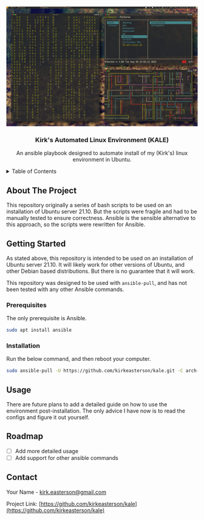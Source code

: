 <div id="top"></div>

<!-- PROJECT LOGO -->
<br />
<div align="center">
  <a href="https://github.com/kirkeasterson/kale">
    <img src="img/screenshot.png" alt="Logo">
  </a>

<h3 align="center">Kirk's Automated Linux Environment (KALE)</h3>

  <p align="center">
    An ansible playbook designed to automate install of my (Kirk's) linux environment in Ubuntu.
  </p>
</div>

<!-- TABLE OF CONTENTS -->
<details>
  <summary>Table of Contents</summary>
  <ol>
    <li><a href="#about-the-project">About The Project</a></li>
    <li>
      <a href="#getting-started">Getting Started</a>
      <ul>
        <li><a href="#prerequisites">Prerequisites</a></li>
        <li><a href="#installation">Installation</a></li>
      </ul>
    </li>
    <li><a href="#usage">Usage</a></li>
    <li><a href="#roadmap">Roadmap</a></li>
    <li><a href="#contact">Contact</a></li>
  </ol>
</details>

## About The Project

This repository originally a series of bash scripts to be used on an installation of Ubuntu server 21.10.
But the scripts were fragile and had to be manually tested to ensure correctness.
Ansible is the sensible alternative to this approach, so the scripts were rewritten for Ansible.

## Getting Started

As stated above, this repository is intended to be used on an installation of Ubuntu server 21.10.
It will likely work for other versions of Ubuntu, and other Debian based distributions.
But there is no guarantee that it will work.

This repository was designed to be used with `ansible-pull`, and has not been tested with any other Ansible commands.

### Prerequisites

The only prerequisite is Ansible.

```sh
sudo apt install ansible
```

### Installation

Run the below command, and then reboot your computer.

```sh
sudo ansible-pull -U https://github.com/kirkeasterson/kale.git -C arch-feature
```

## Usage

There are future plans to add a detailed guide on how to use the environment post-installation.
The only advice I have now is to read the configs and figure it out yourself.

## Roadmap

- [ ] Add more detailed usage
- [ ] Add support for other ansible commands

## Contact

Your Name - kirk.easterson@gmail.com

Project Link: [https://github.com/kirkeasterson/kale](https://github.com/kirkeasterson/kale)
